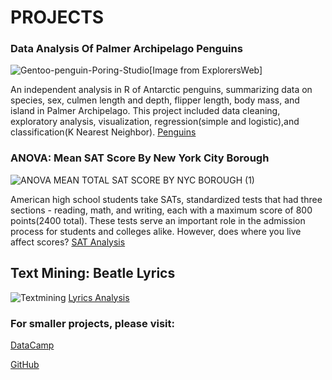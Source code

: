 # PROJECTS

### Data Analysis Of Palmer Archipelago Penguins

![Gentoo-penguin-Poring-Studio](https://github.com/Cann-Emma/portfolio/assets/143144256/10d3a7b2-1c07-49ed-b6f9-77ac2a24ac3f)[Image from ExplorersWeb]



An independent analysis in R of Antarctic penguins, summarizing data on species, sex, culmen length and depth, flipper length, body mass, and island in Palmer Archipelago. This project included data cleaning, exploratory analysis, visualization, regression(simple and logistic),and classification(K Nearest Neighbor).
[Penguins](https://github.com/Cann-Emma/R/blob/main/Penguin_Analysis.ipynb)


### ANOVA: Mean SAT Score By New York City Borough

![ANOVA MEAN TOTAL SAT SCORE BY NYC BOROUGH (1)](https://github.com/Cann-Emma/portfolio/assets/143144256/7853f04a-ebb7-4b29-873e-03fa35962957)



American high school students take SATs, standardized tests that had three sections - reading, math, and writing, each with a maximum score of 800 points(2400 total). These tests serve an important role in the admission process for students and colleges alike. However, does where you live affect scores?
[SAT Analysis]("https://github.com/Cann-Emma/R/blob/main/ANOVA_SAT_Score_by_NYCBorough.ipynb")


## Text Mining: Beatle Lyrics

![Textmining](https://github.com/Cann-Emma/portfolio/assets/143144256/762aaf2b-c1aa-47f6-929b-de06eeb810d1)
[Lyrics Analysis]("https://github.com/Cann-Emma/PSYC-5710-Text-Mining-and-ML/blob/main/TextMining.ipynb")



### For smaller projects, please visit:
[DataCamp](https://www.datacamp.com/portfolio/zgb8ts)

[GitHub](https://github.com/Cann-Emma?tab=stars)
